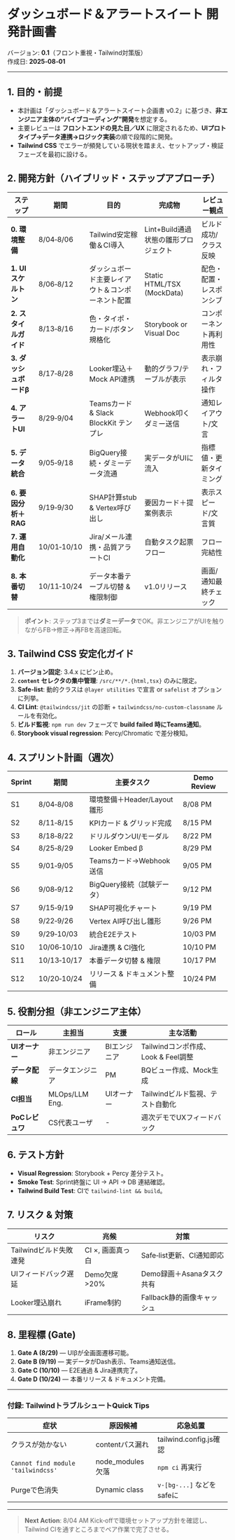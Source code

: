 # ダッシュボード＆アラートスイート 開発計画書
バージョン: **0.1**（フロント重視・Tailwind対策版）  
作成日: **2025‑08‑01**

---
## 1. 目的・前提
- 本計画は「ダッシュボード＆アラートスイート企画書 v0.2」に基づき、**非エンジニア主体の“バイブコーディング”開発**を想定する。
- 主要レビューは **フロントエンドの見た目／UX** に限定されるため、**UIプロトタイプ→データ連携→ロジック実装**の順で段階的に開発。
- **Tailwind CSS** でエラーが頻発している現状を踏まえ、セットアップ・検証フェーズを最初に設ける。

## 2. 開発方針（ハイブリッド・ステップアプローチ）
| ステップ | 期間 | 目的 | 完成物 | レビュー観点 |
| --- | --- | --- | --- | --- |
| **0. 環境整備** | 8/04‑8/06 | Tailwind安定稼働＆CI導入 | Lint+Build通過状態の雛形プロジェクト | ビルド成功/クラス反映 |
| **1. UIスケルトン** | 8/06‑8/12 | ダッシュボード主要レイアウト＆コンポーネント配置 | Static HTML/TSX (MockData) | 配色・配置・レスポンシブ |
| **2. スタイルガイド** | 8/13‑8/16 | 色・タイポ・カード/ボタン規格化 | Storybook or Visual Doc | コンポーネント再利用性 |
| **3. ダッシュボードβ** | 8/17‑8/28 | Looker埋込＋Mock API連携 | 動的グラフ/テーブルが表示 | 表示崩れ・フィルタ操作 |
| **4. アラートUI** | 8/29‑9/04 | Teamsカード & Slack BlockKit テンプレ | Webhook叩くダミー送信 | 通知レイアウト/文言 |
| **5. データ統合** | 9/05‑9/18 | BigQuery接続・ダミーデータ流通 | 実データがUIに流入 | 指標値・更新タイミング |
| **6. 要因分析＋RAG** | 9/19‑9/30 | SHAP計算stub & Vertex呼び出し | 要因カード＋提案例表示 | 表示スピード/文言質 |
| **7. 運用自動化** | 10/01‑10/10 | Jira/メール連携・品質アラートCI | 自動タスク起票フロー | フロー完結性 |
| **8. 本番切替** | 10/11‑10/24 | データ本番テーブル切替 & 権限制御 | v1.0リリース | 画面/通知最終チェック |

> **ポイント**: ステップ3までは**ダミーデータ**でOK。非エンジニアがUIを触りながらFB→修正→再FBを高速回転。

## 3. Tailwind CSS 安定化ガイド
1. **バージョン固定**: 3.4.x にピン止め。
2. **`content` セレクタの集中管理**: `/src/**/*.{html,tsx}` のみに限定。
3. **Safe‑list**: 動的クラスは `@layer utilities` で宣言 or `safelist` オプションに列挙。
4. **CI Lint**: `@tailwindcss/jit` の診断 + `tailwindcss/no‑custom‑classname` ルールを有効化。
5. **ビルド監視**: `npm run dev` フェーズで **build failed 時にTeams通知**。
6. **Storybook visual regression**: Percy/Chromatic で差分検知。

## 4. スプリント計画（週次）
| Sprint | 期間 | 主要タスク | Demo Review |
| --- | --- | --- | --- |
| S1 | 8/04‑8/08 | 環境整備＋Header/Layout雛形 | 8/08 PM |
| S2 | 8/11‑8/15 | KPIカード & グリッド完成 | 8/15 PM |
| S3 | 8/18‑8/22 | ドリルダウンUI/モーダル | 8/22 PM |
| S4 | 8/25‑8/29 | Looker Embed β | 8/29 PM |
| S5 | 9/01‑9/05 | Teamsカード→Webhook送信 | 9/05 PM |
| S6 | 9/08‑9/12 | BigQuery接続（試験データ） | 9/12 PM |
| S7 | 9/15‑9/19 | SHAP可視化チャート | 9/19 PM |
| S8 | 9/22‑9/26 | Vertex AI呼び出し雛形 | 9/26 PM |
| S9 | 9/29‑10/03 | 統合E2Eテスト | 10/03 PM |
| S10 | 10/06‑10/10 | Jira連携 & CI強化 | 10/10 PM |
| S11 | 10/13‑10/17 | 本番データ切替 & 権限 | 10/17 PM |
| S12 | 10/20‑10/24 | リリース & ドキュメント整備 | 10/24 PM |

## 5. 役割分担（非エンジニア主体）
| ロール | 主担当 | 支援 | 主な活動 |
| --- | --- | --- | --- |
| **UIオーナー** | 非エンジニア | BIエンジニア | Tailwindコンポ作成、Look & Feel調整 |
| **データ配線** | データエンジニア | PM | BQビュー作成、Mock生成 |
| **CI担当** | MLOps/LLM Eng. | UIオーナー | Tailwindビルド監視、テスト自動化 |
| **PoCレビュワ** | CS代表ユーザ | - | 週次デモでUXフィードバック |

## 6. テスト方針
- **Visual Regression**: Storybook + Percy 差分テスト。
- **Smoke Test**: Sprint終盤に UI → API → DB 連結確認。
- **Tailwind Build Test**: CIで `tailwind‑lint && build`。

## 7. リスク & 対策
| リスク | 兆候 | 対策 |
| --- | --- | --- |
| Tailwindビルド失敗連発 | CI ×, 画面真っ白 | Safe‑list更新、CI通知即応 |
| UIフィードバック遅延 | Demo欠席 >20% | Demo録画＋Asanaタスク共有 |
| Looker埋込崩れ | iFrame制約 | Fallback静的画像キャッシュ |

## 8. 里程標 (Gate)
1. **Gate A (8/29)** — UIβが全画面遷移可能。
2. **Gate B (9/19)** — 実データがDash表示、Teams通知送信。
3. **Gate C (10/10)** — E2E通過 & Jira連携完了。
4. **Gate D (10/24)** — 本番リリース & ドキュメント完備。

---
### 付録: TailwindトラブルシュートQuick Tips
| 症状 | 原因候補 | 応急処置 |
| --- | --- | --- |
| クラスが効かない | contentパス漏れ | tailwind.config.js確認 |
| `Cannot find module 'tailwindcss'` | node_modules欠落 | `npm ci` 再実行 |
| Purgeで色消失 | Dynamic class | `v-[bg-...]` などをsafeに |

---

> **Next Action**: 8/04 AM Kick‑offで環境セットアップ方針を確認し、Tailwind CIを通すところまでペア作業で完了させる。

